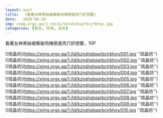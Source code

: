 ```yaml
---
layout: post
title:  《看著女神黑絲被撕破肉棒擦進肉穴好想要》
date:   2020-08-20
img: ximg.orgx.ga/1:/mini/kznshsbsprbcjrbhxy.jpg
categories: [美女, 性感, 泳衣]
---
```


看著女神黑絲被撕破肉棒擦進肉穴好想要，10P

![琉晶坊](https://ximg.orgx.ga/1:/ld/kznshsbsprbcjrbhxy/001.jpg ''琉晶坊'') <br>
![琉晶坊](https://ximg.orgx.ga/1:/ld/kznshsbsprbcjrbhxy/002.jpg ''琉晶坊'') <br>
![琉晶坊](https://ximg.orgx.ga/1:/ld/kznshsbsprbcjrbhxy/003.jpg ''琉晶坊'') <br>
![琉晶坊](https://ximg.orgx.ga/1:/ld/kznshsbsprbcjrbhxy/004.jpg ''琉晶坊'') <br>
![琉晶坊](https://ximg.orgx.ga/1:/ld/kznshsbsprbcjrbhxy/005.jpg ''琉晶坊'') <br>
![琉晶坊](https://ximg.orgx.ga/1:/ld/kznshsbsprbcjrbhxy/006.jpg ''琉晶坊'') <br>
![琉晶坊](https://ximg.orgx.ga/1:/ld/kznshsbsprbcjrbhxy/007.jpg ''琉晶坊'') <br>
![琉晶坊](https://ximg.orgx.ga/1:/ld/kznshsbsprbcjrbhxy/008.jpg ''琉晶坊'') <br>
![琉晶坊](https://ximg.orgx.ga/1:/ld/kznshsbsprbcjrbhxy/009.jpg ''琉晶坊'') <br>
![琉晶坊](https://ximg.orgx.ga/1:/ld/kznshsbsprbcjrbhxy/010.jpg ''琉晶坊'') <br>
